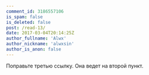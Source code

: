 ```yaml
---
comment_id: 3186557106
is_spam: false
is_deleted: false
post: /read-13/
date: 2017-03-04T20:14:25Z
author_fullname: 'Alwx'
author_nickname: 'alwxsin'
author_is_anon: false
---
```


<p>Поправьте третью ссылку. Она ведет на второй пункт.</p>
